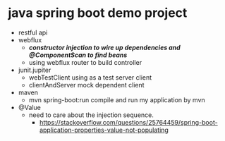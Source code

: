 # java spring boot demo project
* restful api
* webflux
  * **_constructor injection to wire up dependencies and @ComponentScan to find beans_**
  * using webflux router to build controller
* junit.jupiter
  * webTestClient using as a test server client
  * clientAndServer mock dependent client
* maven
  * mvn spring-boot:run compile and run my application by mvn
* @Value
  * need to care about the injection sequence.
    * https://stackoverflow.com/questions/25764459/spring-boot-application-properties-value-not-populating
